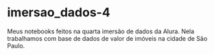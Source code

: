 # imersao_dados-4
Meus notebooks feitos na quarta imersão de dados da Alura. Nela trabalhamos com base de dados de valor de imóveis na cidade de São Paulo.
